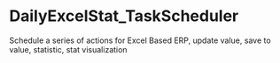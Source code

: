 # DailyExcelStat_TaskScheduler
Schedule a series of actions for Excel Based ERP, update value, save to value, statistic, stat visualization
